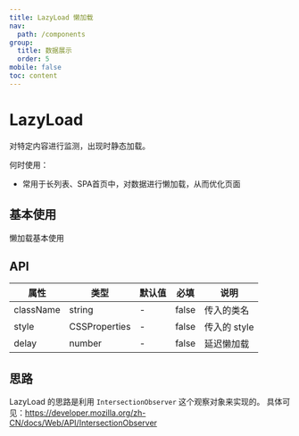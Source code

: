 ```yaml
---
title: LazyLoad 懒加载
nav:
  path: /components
group:
  title: 数据展示
  order: 5
mobile: false
toc: content
---
```


# LazyLoad
对特定内容进行监测，出现时静态加载。

何时使用：
- 常用于长列表、SPA首页中，对数据进行懒加载，从而优化页面

## 基本使用

懒加载基本使用
 
<code src='./demos/demo1.tsx'></code>

## API
| 属性 | 类型               | 默认值   | 必填 | 说明 |
| ---- | ------------------| -------- | ---- | ---- |
| className | string | - |  false  | 传入的类名
| style | CSSProperties | - |  false  | 传入的 style
| delay | number | - |  false  | 延迟懒加载


## 思路
LazyLoad 的思路是利用 `IntersectionObserver` 这个观察对象来实现的。
具体可见：https://developer.mozilla.org/zh-CN/docs/Web/API/IntersectionObserver